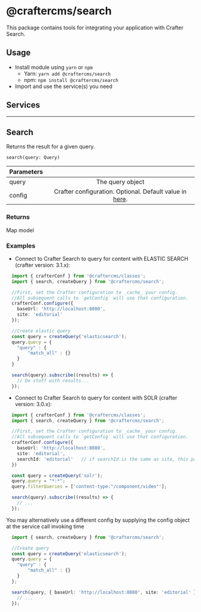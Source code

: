 # @craftercms/search

This package contains tools for integrating your application with Crafter Search.

## Usage

- Install module using `yarn` or `npm`
  - Yarn: `yarn add @craftercms/search`
  - npm: `npm install @craftercms/search`
- Import and use the service(s) you need

## Services
---

## Search
Returns the result for a given query.

`search(query: Query)` 

| Parameters    |                |
| ------------- |:--------------:|
| query         | The query object |
| config        | Crafter configuration. Optional. Default value in [here](../models/README.md#CrafterConfig). |

### Returns

Map model

### Examples

- Connect to Crafter Search to query for content with ELASTIC SEARCH (crafter version: 3.1.x):

```typescript
  import { crafterConf } from '@craftercms/classes';
  import { search, createQuery } from '@craftercms/search';

  //First, set the Crafter configuration to _cache_ your config. 
  //All subsequent calls to `getConfig` will use that configuration.
  crafterConf.configure({
    baseUrl: 'http://localhost:8080',
    site: 'editorial'
  });

  //Create elastic query
  const query = createQuery('elasticsearch');
  query.query = {
    "query" : {
        "match_all" : {}
    }
  }

  search(query).subscribe((results) => {
    // Do stuff with results...
  });
```

- Connect to Crafter Search to query for content with SOLR (crafter version: 3.0.x):

```typescript
  import { crafterConf } from '@craftercms/classes';
  import { search, createQuery } from '@craftercms/search';

  //First, set the Crafter configuration to _cache_ your config. 
  //All subsequent calls to `getConfig` will use that configuration.
  crafterConf.configure({
    baseUrl: 'http://localhost:8080',
    site: 'editorial',
    searchId: 'editorial'   // if searchId is the same as site, this parameters is not needed
  })

  const query = createQuery('solr');
  query.query = "*:*";
  query.filterQueries = ['content-type:"/component/video"'];

  search(query).subscribe((results) => {
    // ...
  });
```

You may alternatively use a different config by supplying the config object at the service call invoking time

```typescript
  import { search, createQuery } from '@craftercms/search';

  //Create query
  const query = createQuery('elasticsearch');
  query.query = {
    "query" : {
        "match_all" : {}
    }
  };

  search(query, { baseUrl: 'http://localhost:8080', site: 'editorial' }).subscribe((results) => {
    // ...
  });
```

